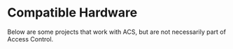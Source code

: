 # Compatible Hardware

Below are some projects that work with ACS, but are not necessarily part of Access Control.
